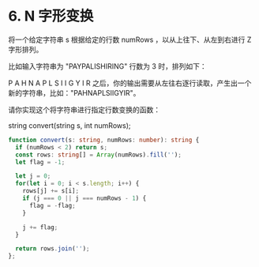 # 6. N 字形变换

将一个给定字符串 s 根据给定的行数 numRows ，以从上往下、从左到右进行 Z 字形排列。

比如输入字符串为 "PAYPALISHIRING" 行数为 3 时，排列如下：

P A H N
A P L S I I G
Y I R
之后，你的输出需要从左往右逐行读取，产生出一个新的字符串，比如："PAHNAPLSIIGYIR"。

请你实现这个将字符串进行指定行数变换的函数：

string convert(string s, int numRows);

```ts
function convert(s: string, numRows: number): string {
  if (numRows < 2) return s;
  const rows: string[] = Array(numRows).fill('');
  let flag = -1;

  let j = 0;
  for(let i = 0; i < s.length; i++) {
    rows[j] += s[i];
    if (j === 0 || j === numRows - 1) {
      flag = -flag;
    }

    j += flag;
  }

  return rows.join('');
};
```
